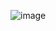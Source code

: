 ![image]([https://cdn.discordapp.com/attachments/1170697506108223578/1288570445360271370/poo.png?ex=66f5aa3e&is=66f458be&hm=8556ddd803114b5327f75bc6aaff558e9e542ef2e8ff10d0ecad3e6a455adc3e&](https://imgur.com/a/MqPtY6f))
